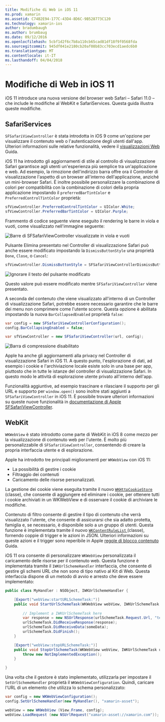 ```yaml
---
title: Modifiche di Web in iOS 11
ms.prod: xamarin
ms.assetid: C74B2E94-177C-43D4-8D6C-9B528773C120
ms.technology: xamarin-ios
author: bradumbaugh
ms.author: brumbaug
ms.date: 09/12/2016
ms.openlocfilehash: 5cbf1d2f6c7b8a110cb65cad81df18f9f0568fda
ms.sourcegitcommit: 945df041e2180cb20af08b83cc703ecd1aedc6b0
ms.translationtype: MT
ms.contentlocale: it-IT
ms.lasthandoff: 04/04/2018
---
```

# <a name="web-changes-in-ios-11"></a>Modifiche di Web in iOS 11

iOS 11 introduce una nuova versione del browser web Safari – Safari 11.0 – che include le modifiche al WebKit e SafariServices. Questa guida illustra queste modifiche.

## <a name="safariservices"></a>SafariServices

`SFSafariViewController` è stata introdotta in iOS 9 come un'opzione per visualizzare il contenuto web o l'autenticazione degli utenti dall'app. Ulteriori informazioni sulle relative funzionalità, vedere il [visualizzazioni Web](~/ios/user-interface/controls/uiwebview.md#safariviewcontroller) Guida.

iOS 11 ha introdotto gli aggiornamenti di stile al controllo di visualizzazione Safari garantisce agli utenti un'esperienza più semplice tra un'applicazione e web. Ad esempio, la rimozione dell'indirizzo barra offre ora il Controller di visualizzazione l'aspetto di un browser all'interno dell'applicazione, anziché un mini-browser Safari. È inoltre possibile personalizzare la combinazione di colori per compatibilità con la combinazione di colori della propria applicazione impostando il `preferredBarTintColor` e `PreferredControlTintColor` proprietà:

```csharp
sfViewController.PreferredControlTintColor = UIColor.White;
sfViewController.PreferredBarTintColor = UIColor.Purple;
```

Frammento di codice seguente viene eseguito il rendering le barre in viola e vuoti, come visualizzato nell'immagine seguente:

![Barre di SFSafariViewController visualizzate in viola e vuoti](web-images/image1.png)

Pulsante Elimina presentato nel Controller di visualizzazione Safari può anche essere modificato impostando la `DismissButtonStyle` una proprietà `Done`, `Close`, o `Cancel`:

```csharp
sfViewController.DismissButtonStyle = SFSafariViewControllerDismissButtonStyle.Close;
```

![Ignorare il testo del pulsante modificato](web-images/image2.png)

Questo valore può essere modificato mentre `SFSafariViewController` viene presentato.


A seconda del contenuto che viene visualizzato all'interno di un Controller di visualizzazione Safari, potrebbe essere necessario garantire che le barre dei menu non comprimere come l'utente scorre. Questa opzione è abilitata impostando la nuova `BarCollapsedEnabled` proprietà `false`:

```csharp
var config = new SFSafariViewControllerConfiguration();
config.BarCollapsingEnabled = false;

var sfViewController = new SFSafariViewController(url, config);
```

![Barra di compressione disabilitato](web-images/image3.png)

Apple ha anche gli aggiornamenti alla privacy nel Controller di visualizzazione Safari in iOS 11. A questo punto, l'esplorazione di dati, ad esempio i cookie e l'archiviazione locale esiste solo in una base per app, piuttosto che in tutte le istanze del controller di visualizzazione Safari. In questo modo le attività di esplorazione utente privato all'interno dell'app.

Funzionalità aggiuntive, ad esempio trascinare e rilasciare il supporto per gli URL e supporto per `window.open()` sono inoltre stati aggiunti a `SFSafariViewController` in iOS 11. È possibile trovare ulteriori informazioni su queste nuove funzionalità in [documentazione di Apple SFSafariViewController](https://developer.apple.com/documentation/safariservices/sfsafariviewcontroller?changes=latest_minor).


## <a name="webkit"></a>WebKit

`WKWebView` è stato introdotto come parte di WebKit in iOS 8 come mezzo per la visualizzazione di contenuto web per l'utente. È molto più personalizzabile di `SFSafariViewController`, consentendo di creare la propria interfaccia utente e di esplorazione.

Apple ha introdotto tre principali miglioramenti per `WKWebView` con iOS 11: 

- La possibilità di gestire i cookie
- Filtraggio dei contenuti
- Caricamento delle risorse personalizzati. 

La gestione dei cookie viene eseguita tramite il nuovo [ `WKHttpCookieStore` ](https://developer.apple.com/documentation/webkit/wkhttpcookiestore) (classe), che consente di aggiungere ed eliminare i cookie, per ottenere tutti i cookie archiviati in un WKWebView e di osservare il cookie di archiviare le modifiche.

Contenuto di filtro consente di gestire il tipo di contenuto che verrà visualizzato l'utente, che consente di assicurarsi che sia adatto protetta, famiglia e, se necessario, è disponibile solo a un gruppo di utenti. Questa funzione è implementata tramite il nuovo [ `WKContentRuleList` ](https://developer.apple.com/documentation/webkit/wkcontentrulelist) (classe), fornendo coppie di trigger e le azioni in JSON. Ulteriori informazioni su queste azioni e il trigger sono reperibile in Apple [regole di blocco contenuto](https://developer.apple.com/library/content/documentation/Extensions/Conceptual/ContentBlockingRules/Introduction/Introduction.html) Guida.

iOS 11 ora consente di personalizzare `WKWebView` personalizzata il caricamento delle risorse per il contenuto web. Questa funzione è implementata tramite il `IWKUrlSchemeHandler` interfaccia, che consente di gestire gli schemi URL che non sono di tipo nativo al Kit di Web. Questa interfaccia dispone di un metodo di avvio e arresto che deve essere implementato:

```csharp
public class MyHandler : NSObject, IWKUrlSchemeHandler {

    [Export("webView:startURLSchemeTask:")]
    public void StartUrlSchemeTask(WKWebView webView, IWKUrlSchemeTask urlSchemeTask){
        
        // Implement a IWKUrlSchemeTask here
        var response = new NSUrlResponse(urlSchemeTask.Request.Url, "text/html", ContentLength, null);
        urlSchemeTask.DidReceiveResponse(response);
        urlSchemeTask.DidReceiveData(someData);
        urlSchemeTask.DidFinish();
    }

    [Export("webView:stopURLSchemeTask:")]
    public void StopUrlSchemeTask(WKWebView webView, IWKUrlSchemeTask urlSchemeTask){
        throw new NotImplementedException();
    }

}
``` 

Una volta che il gestore è stato implementato, utilizzarla per impostare il `SetUrlSchemeHandler` proprietà il `WKWebViewConfiguration`. Quindi, caricare l'URL di un elemento che utilizza lo schema personalizzato:

```csharp
var config = new WKWebViewConfiguration();
config.SetUrlSchemeHandler(new MyHandler(), "xamarin-asset");

webView = new WKWebView (View.Frame, config);
webView.LoadRequest (new NSUrlRequest("xamarin-asset://xamarin.com"));
```

